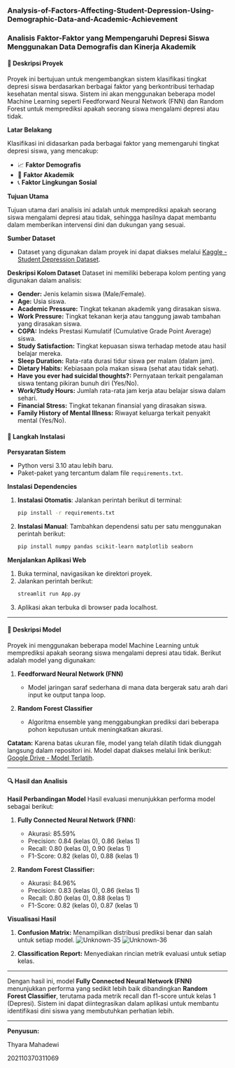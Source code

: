 ### Analysis-of-Factors-Affecting-Student-Depression-Using-Demographic-Data-and-Academic-Achievement

### Analisis Faktor-Faktor yang Mempengaruhi Depresi Siswa Menggunakan Data Demografis dan Kinerja Akademik

#### 📖 Deskripsi Proyek

Proyek ini bertujuan untuk mengembangkan sistem klasifikasi tingkat depresi siswa berdasarkan berbagai faktor yang berkontribusi terhadap kesehatan mental siswa. Sistem ini akan menggunakan beberapa model Machine Learning seperti Feedforward Neural Network (FNN) dan Random Forest untuk memprediksi apakah seorang siswa mengalami depresi atau tidak.

**Latar Belakang**

Klasifikasi ini didasarkan pada berbagai faktor yang memengaruhi tingkat depresi siswa, yang mencakup:
- 📈 **Faktor Demografis**
- 📖 **Faktor Akademik**
- 📞 **Faktor Lingkungan Sosial**

**Tujuan Utama**

Tujuan utama dari analisis ini adalah untuk memprediksi apakah seorang siswa mengalami depresi atau tidak, sehingga hasilnya dapat membantu dalam memberikan intervensi dini dan dukungan yang sesuai.

**Sumber Dataset**
- Dataset yang digunakan dalam proyek ini dapat diakses melalui [Kaggle - Student Depression Dataset](https://www.kaggle.com/datasets/hopesb/student-depression-dataset/data).

**Deskripsi Kolom Dataset**
Dataset ini memiliki beberapa kolom penting yang digunakan dalam analisis:
- **Gender:** Jenis kelamin siswa (Male/Female).
- **Age:** Usia siswa.
- **Academic Pressure:** Tingkat tekanan akademik yang dirasakan siswa.
- **Work Pressure:** Tingkat tekanan kerja atau tanggung jawab tambahan yang dirasakan siswa.
- **CGPA:** Indeks Prestasi Kumulatif (Cumulative Grade Point Average) siswa.
- **Study Satisfaction:** Tingkat kepuasan siswa terhadap metode atau hasil belajar mereka.
- **Sleep Duration:** Rata-rata durasi tidur siswa per malam (dalam jam).
- **Dietary Habits:** Kebiasaan pola makan siswa (sehat atau tidak sehat).
- **Have you ever had suicidal thoughts?:** Pernyataan terkait pengalaman siswa tentang pikiran bunuh diri (Yes/No).
- **Work/Study Hours:** Jumlah rata-rata jam kerja atau belajar siswa dalam sehari.
- **Financial Stress:** Tingkat tekanan finansial yang dirasakan siswa.
- **Family History of Mental Illness:** Riwayat keluarga terkait penyakit mental (Yes/No).

#### 🔧 Langkah Instalasi

**Persyaratan Sistem**
- Python versi 3.10 atau lebih baru.
- Paket-paket yang tercantum dalam file `requirements.txt`.

**Instalasi Dependencies**

1. **Instalasi Otomatis**:
   Jalankan perintah berikut di terminal:
   ```bash
   pip install -r requirements.txt
   ```

2. **Instalasi Manual**:
   Tambahkan dependensi satu per satu menggunakan perintah berikut:
   ```bash
   pip install numpy pandas scikit-learn matplotlib seaborn
   ```

**Menjalankan Aplikasi Web**
1. Buka terminal, navigasikan ke direktori proyek.
2. Jalankan perintah berikut:
   ```bash
   streamlit run App.py
   ```
3. Aplikasi akan terbuka di browser pada localhost.

---

#### 🤖 Deskripsi Model

Proyek ini menggunakan beberapa model Machine Learning untuk memprediksi apakah seorang siswa mengalami depresi atau tidak. Berikut adalah model yang digunakan:

1. **Feedforward Neural Network (FNN)**
   - Model jaringan saraf sederhana di mana data bergerak satu arah dari input ke output tanpa loop.

2. **Random Forest Classifier**
   - Algoritma ensemble yang menggabungkan prediksi dari beberapa pohon keputusan untuk meningkatkan akurasi.

**Catatan:** Karena batas ukuran file, model yang telah dilatih tidak diunggah langsung dalam repositori ini. Model dapat diakses melalui link berikut:
[Google Drive - Model Terlatih](https://drive.google.com/drive/folders/1xac-lmiflPh8rsOic-6laqucvFuQmNuL?usp=share_link).

---

#### 🔍 Hasil dan Analisis

**Hasil Perbandingan Model**
Hasil evaluasi menunjukkan performa model sebagai berikut:

1. **Fully Connected Neural Network (FNN):**
   - Akurasi: 85.59%
   - Precision: 0.84 (kelas 0), 0.86 (kelas 1)
   - Recall: 0.80 (kelas 0), 0.90 (kelas 1)
   - F1-Score: 0.82 (kelas 0), 0.88 (kelas 1)

2. **Random Forest Classifier:**
   - Akurasi: 84.96%
   - Precision: 0.83 (kelas 0), 0.86 (kelas 1)
   - Recall: 0.80 (kelas 0), 0.88 (kelas 1)
   - F1-Score: 0.82 (kelas 0), 0.87 (kelas 1)

**Visualisasi Hasil**

1. **Confusion Matrix:** Menampilkan distribusi prediksi benar dan salah untuk setiap model.
   ![Unknown-35](https://github.com/user-attachments/assets/5e02b089-515d-4b26-ab34-5b9e2a754e0f)
   ![Unknown-36](https://github.com/user-attachments/assets/a8838ab4-23d1-49e9-8bf0-79579ac1fdde)

3. **Classification Report:** Menyediakan rincian metrik evaluasi untuk setiap kelas.
   
---

Dengan hasil ini, model **Fully Connected Neural Network (FNN)** menunjukkan performa yang sedikit lebih baik dibandingkan **Random Forest Classifier**, terutama pada metrik recall dan f1-score untuk kelas 1 (Depresi). Sistem ini dapat diintegrasikan dalam aplikasi untuk membantu identifikasi dini siswa yang membutuhkan perhatian lebih.

---
**Penyusun:**

Thyara Mahadewi

202110370311069
